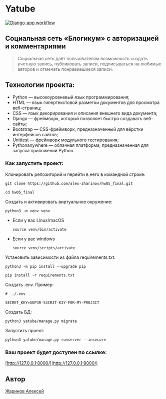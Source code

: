 # Yatube

[![Django-app workflow](https://github.com/alex-zharinov/hw05_final/actions/workflows/main.yml/badge.svg)](https://github.com/alex-zharinov/hw05_final/actions/workflows/main.yml)

## Cоциальная сеть «Блогикум» с авторизацией и комментариями
> Cоциальная сеть даёт пользователям возможность создать учетную запись, публиковать записи, подписываться на любимых авторов и отмечать понравившиеся записи.

## Технологии проекта:
- Python — высокоуровневый язык программирования;
- HTML — язык гипертекстовой разметки документов для просмотра веб-страниц;
- CSS — язык декорирования и описания внешнего вида документа;
- Django — фреймворк, который позволяет быстро создавать веб-сайты;
- Bootstrap — CSS-фреймворк, предназначенный для вёрстки интерфейсов сайтов;
- Unittest — фреймворк модульного тестирования;
- Pythonanywhere — облачная платформа, предназначенная для запуска приложений Python.

### Как запустить проект:
Клонировать репозиторий и перейти в него в командной строке:
```
git clone https://github.com/alex-zharinov/hw05_final.git
```
```
cd hw05_final
```
Cоздать и активировать виртуальное окружение:
```
python3 -m venv venv
```
* Если у вас Linux/macOS
    ```
    source venv/bin/activate
    ```
* Если у вас windows
    ```
    source venv/scripts/activate
    ```
Установить зависимости из файла requirements.txt:
```
python3 -m pip install --upgrade pip
```
```
pip install -r requirements.txt
```
Создать .env. Пример:
```
#  ./.env

SECRET_KEY=SUP3R-S3CR3T-K3Y-F0R-MY-PR0J3CT
```
Создать БД:
```
python3 yatube/manage.py migrate
```
Запустить проект:
```
python3 yatube/manage.py runserver --insecure
```

### Ваш проект будет доступен по ссылке:
[http://127.0.0.1:8000/](http://127.0.0.1:8000/)

## Автор
[Жаринов Алексей](https://github.com/alex-zharinov)

